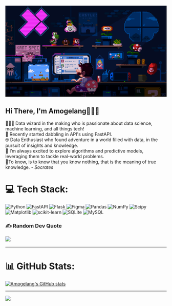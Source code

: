 ![Header Image](https://github.com/Just-Aymz/Just-Aymz/blob/main/coding_pixel_jeff.gif)

## Hi There, I'm Amogelang🙋🏾‍♂️

👨🏾‍💻 Data wizard in the making who is passionate about data science, machine learning, and all things tech!<br>
🌱 Recently started dabbling in API's using FastAPI.<br>
🤓 Data Enthusiast who found adventure in a world filled with data, in the pursuit of insights and knowledge.<br>
🤖 I’m always excited to explore algorithms and predictive models, leveraging them to tackle real-world problems.<br>
🦉To know, is to know that you know nothing, that is the meaning of true knowledge. - *Socrates*<br>


# 💻 Tech Stack:
![Python](https://img.shields.io/badge/python-3670A0?style=for-the-badge&logo=python&logoColor=ffdd54) ![FastAPI](https://img.shields.io/badge/FastAPI-005571?style=for-the-badge&logo=fastapi) ![Flask](https://img.shields.io/badge/flask-%23000.svg?style=for-the-badge&logo=flask&logoColor=white) ![Figma](https://img.shields.io/badge/figma-%23F24E1E.svg?style=for-the-badge&logo=figma&logoColor=white) ![Pandas](https://img.shields.io/badge/pandas-%23150458.svg?style=for-the-badge&logo=pandas&logoColor=white) ![NumPy](https://img.shields.io/badge/numpy-%23013243.svg?style=for-the-badge&logo=numpy&logoColor=white) ![Scipy](https://img.shields.io/badge/SciPy-%230C55A5.svg?style=for-the-badge&logo=scipy&logoColor=%white) ![Matplotlib](https://img.shields.io/badge/Matplotlib-%23ffffff.svg?style=for-the-badge&logo=Matplotlib&logoColor=black) ![scikit-learn](https://img.shields.io/badge/scikit--learn-%23F7931E.svg?style=for-the-badge&logo=scikit-learn&logoColor=white) ![SQLite](https://img.shields.io/badge/sqlite-%2307405e.svg?style=for-the-badge&logo=sqlite&logoColor=white) ![MySQL](https://img.shields.io/badge/mysql-4479A1.svg?style=for-the-badge&logo=mysql&logoColor=white)
### ✍️ Random Dev Quote
![](https://quotes-github-readme.vercel.app/api?type=horizontal&theme=radical)

---
<!-- Proudly created with GPRM ( https://gprm.itsvg.in ) -->
<!-- Github Stats from https://github.com/anuraghazra/github-readme-stats -->
# 📊 GitHub Stats:
[![Amogelang's GitHub stats](https://github-readme-stats.vercel.app/api?username=Just-Aymz&show_icons=true&theme=radical)](https://github.com/anuraghazra/github-readme-stats)

---
[![](https://visitcount.itsvg.in/api?id=Just-Aymz&icon=0&color=0)](https://visitcount.itsvg.in)
